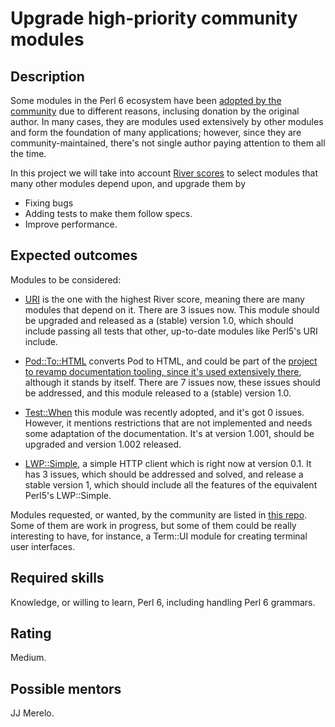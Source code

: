 Upgrade high-priority community modules
==================================

Description
-----------

Some modules in the Perl 6 ecosystem have
been
[adopted by the community](https://github.com/perl6-community-modules/) due
to different reasons, inclusing donation by the original author. In
many cases, they are modules used extensively by other modules and
form the foundation of many applications; however, since they are
community-maintained, there's not single author paying attention to
them all the time.

In this project we will take into
account
[River scores](https://github.com/JJ/p6-river/blob/master/data/river-scores.csv) to
select modules that many other modules depend upon, and upgrade them
by

* Fixing bugs
* Adding tests to make them follow specs.
* Improve performance.


Expected outcomes
-----------------

Modules to be considered:

* [URI](https://github.com/perl6-community-modules/uri) is the one
  with the highest River score, meaning there are many modules that
  depend on it. There are 3 issues now. This module should be upgraded
  and released as a (stable) version 1.0, which should include passing
  all tests that other, up-to-date modules like Perl5's URI include.
  
* [Pod::To::HTML](https://github.com/perl6/Pod-To-HTML) converts Pod
  to HTML, and could be part of the [project to revamp documentation
  tooling, since it's used extensively there](https://github.com/perl6/Pod-To-HTML),
  although it stands by itself. There are 7 issues now, these issues
  should be addressed, and this module released to a (stable) version
  1.0.
  
*
  [Test::When](https://github.com/perl6-community-modules/perl6-Test-When) this
  module was recently adopted, and it's got 0 issues. However, it
  mentions restrictions that are not implemented and needs some
  adaptation of the documentation. It's at version 1.001, should be
  upgraded and version 1.002 released.

* [LWP::Simple](https://github.com/perl6/perl6-lwp-simple), a simple
  HTTP client which is right now at version 0.1. It has 3 issues,
  which should be addressed and solved, and release a stable version
  1, which should include all the features of the equivalent Perl5's
  LWP::Simple. 
  
Modules requested, or wanted, by the community are listed
in
[this repo](https://github.com/perl6/perl6-most-wanted/blob/master/most-wanted/modules.md). Some
of them are work in progress, but some of them could be really
interesting to have, for instance, a Term::UI module for creating
terminal user interfaces.

Required skills
---------------

Knowledge, or willing to learn, Perl 6, including handling Perl 6 grammars.


Rating
------

Medium. 


Possible mentors
----------------

JJ Merelo.
